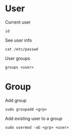 # User
Current user
```
id
```
See user info
```
cat /etc/passwd
```
User groups
```
groups <user>
```
# Group
Add group
```
sudo groupadd <grp>
```
Add existing user to a group
```
sudo usermod -aG <grp> <user>
```
